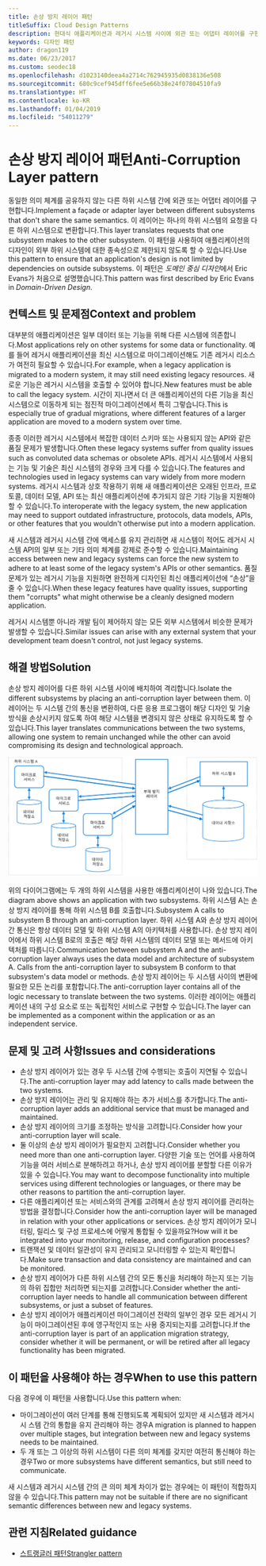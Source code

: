 ```yaml
---
title: 손상 방지 레이어 패턴
titleSuffix: Cloud Design Patterns
description: 현대식 애플리케이션과 레거시 시스템 사이에 외관 또는 어댑터 레이어를 구현합니다.
keywords: 디자인 패턴
author: dragon119
ms.date: 06/23/2017
ms.custom: seodec18
ms.openlocfilehash: d1023140deea4a2714c762945935d0838136e508
ms.sourcegitcommit: 680c9cef945dff6fee5e66b38e24f07804510fa9
ms.translationtype: HT
ms.contentlocale: ko-KR
ms.lasthandoff: 01/04/2019
ms.locfileid: "54011279"
---
```

# <a name="anti-corruption-layer-pattern"></a><span data-ttu-id="491ee-104">손상 방지 레이어 패턴</span><span class="sxs-lookup"><span data-stu-id="491ee-104">Anti-Corruption Layer pattern</span></span>

<span data-ttu-id="491ee-105">동일한 의미 체계를 공유하지 않는 다른 하위 시스템 간에 외관 또는 어댑터 레이어를 구현합니다.</span><span class="sxs-lookup"><span data-stu-id="491ee-105">Implement a façade or adapter layer between different subsystems that don't share the same semantics.</span></span> <span data-ttu-id="491ee-106">이 레이어는 하나의 하위 시스템의 요청을 다른 하위 시스템으로 변환합니다.</span><span class="sxs-lookup"><span data-stu-id="491ee-106">This layer translates requests that one subsystem makes to the other subsystem.</span></span> <span data-ttu-id="491ee-107">이 패턴을 사용하여 애플리케이션의 디자인이 외부 하위 시스템에 대한 종속성으로 제한되지 않도록 할 수 있습니다.</span><span class="sxs-lookup"><span data-stu-id="491ee-107">Use this pattern to ensure that an application's design is not limited by dependencies on outside subsystems.</span></span> <span data-ttu-id="491ee-108">이 패턴은 *도메인 중심 디자인*에서 Eric Evans가 처음으로 설명했습니다.</span><span class="sxs-lookup"><span data-stu-id="491ee-108">This pattern was first described by Eric Evans in *Domain-Driven Design*.</span></span>

## <a name="context-and-problem"></a><span data-ttu-id="491ee-109">컨텍스트 및 문제점</span><span class="sxs-lookup"><span data-stu-id="491ee-109">Context and problem</span></span>

<span data-ttu-id="491ee-110">대부분의 애플리케이션은 일부 데이터 또는 기능을 위해 다른 시스템에 의존합니다.</span><span class="sxs-lookup"><span data-stu-id="491ee-110">Most applications rely on other systems for some data or functionality.</span></span> <span data-ttu-id="491ee-111">예를 들어 레거시 애플리케이션을 최신 시스템으로 마이그레이션해도 기존 레거시 리소스가 여전히 필요할 수 있습니다.</span><span class="sxs-lookup"><span data-stu-id="491ee-111">For example, when a legacy application is migrated to a modern system, it may still need existing legacy resources.</span></span> <span data-ttu-id="491ee-112">새로운 기능은 레거시 시스템을 호출할 수 있어야 합니다.</span><span class="sxs-lookup"><span data-stu-id="491ee-112">New features must be able to call the legacy system.</span></span> <span data-ttu-id="491ee-113">시간이 지나면서 더 큰 애플리케이션의 다른 기능을 최신 시스템으로 이동하게 되는 점진적 마이그레이션에서 특히 그렇습니다.</span><span class="sxs-lookup"><span data-stu-id="491ee-113">This is especially true of gradual migrations, where different features of a larger application are moved to a modern system over time.</span></span>

<span data-ttu-id="491ee-114">종종 이러한 레거시 시스템에서 복잡한 데이터 스키마 또는 사용되지 않는 API와 같은 품질 문제가 발생합니다.</span><span class="sxs-lookup"><span data-stu-id="491ee-114">Often these legacy systems suffer from quality issues such as convoluted data schemas or obsolete APIs.</span></span> <span data-ttu-id="491ee-115">레거시 시스템에서 사용되는 기능 및 기술은 최신 시스템의 경우와 크게 다를 수 있습니다.</span><span class="sxs-lookup"><span data-stu-id="491ee-115">The features and technologies used in legacy systems can vary widely from more modern systems.</span></span> <span data-ttu-id="491ee-116">레거시 시스템과 상호 작용하기 위해 새 애플리케이션은 오래된 인프라, 프로토콜, 데이터 모델, API 또는 최신 애플리케이션에 추가되지 않은 기타 기능을 지원해야 할 수 있습니다.</span><span class="sxs-lookup"><span data-stu-id="491ee-116">To interoperate with the legacy system, the new application may need to support outdated infrastructure, protocols, data models, APIs, or other features that you wouldn't otherwise put into a modern application.</span></span>

<span data-ttu-id="491ee-117">새 시스템과 레거시 시스템 간에 액세스를 유지 관리하면 새 시스템이 적어도 레거시 시스템 API의 일부 또는 기타 의미 체계를 강제로 준수할 수 있습니다.</span><span class="sxs-lookup"><span data-stu-id="491ee-117">Maintaining access between new and legacy systems can force the new system to adhere to at least some of the legacy system's APIs or other semantics.</span></span> <span data-ttu-id="491ee-118">품질 문제가 있는 레거시 기능을 지원하면 완전하게 디자인된 최신 애플리케이션에 “손상”을 줄 수 있습니다.</span><span class="sxs-lookup"><span data-stu-id="491ee-118">When these legacy features have quality issues, supporting them "corrupts" what might otherwise be a cleanly designed modern application.</span></span>

<span data-ttu-id="491ee-119">레거시 시스템뿐 아니라 개발 팀이 제어하지 않는 모든 외부 시스템에서 비슷한 문제가 발생할 수 있습니다.</span><span class="sxs-lookup"><span data-stu-id="491ee-119">Similar issues can arise with any external system that your development team doesn't control, not just legacy systems.</span></span>

## <a name="solution"></a><span data-ttu-id="491ee-120">해결 방법</span><span class="sxs-lookup"><span data-stu-id="491ee-120">Solution</span></span>

<span data-ttu-id="491ee-121">손상 방지 레이어를 다른 하위 시스템 사이에 배치하여 격리합니다.</span><span class="sxs-lookup"><span data-stu-id="491ee-121">Isolate the different subsystems by placing an anti-corruption layer between them.</span></span> <span data-ttu-id="491ee-122">이 레이어는 두 시스템 간의 통신을 변환하여, 다른 응용 프로그램이 해당 디자인 및 기술 방식을 손상시키지 않도록 하여 해당 시스템을 변경되지 않은 상태로 유지하도록 할 수 있습니다.</span><span class="sxs-lookup"><span data-stu-id="491ee-122">This layer translates communications between the two systems, allowing one system to remain unchanged while the other can avoid compromising its design and technological approach.</span></span>

![손상 방지 레이어 패턴의 다이어그램](./_images/anti-corruption-layer.png)

<span data-ttu-id="491ee-124">위의 다이어그램에는 두 개의 하위 시스템을 사용한 애플리케이션이 나와 있습니다.</span><span class="sxs-lookup"><span data-stu-id="491ee-124">The diagram above shows an application with two subsystems.</span></span> <span data-ttu-id="491ee-125">하위 시스템 A는 손상 방지 레이어를 통해 하위 시스템 B를 호출합니다.</span><span class="sxs-lookup"><span data-stu-id="491ee-125">Subsystem A calls to subsystem B through an anti-corruption layer.</span></span> <span data-ttu-id="491ee-126">하위 시스템 A와 손상 방지 레이어 간 통신은 항상 데이터 모델 및 하위 시스템 A의 아키텍처를 사용합니다. 손상 방지 레이어에서 하위 시스템 B로의 호출은 해당 하위 시스템의 데이터 모델 또는 메서드에 아키텍처를 따릅니다.</span><span class="sxs-lookup"><span data-stu-id="491ee-126">Communication between subsystem A and the anti-corruption layer always uses the data model and architecture of subsystem A. Calls from the anti-corruption layer to subsystem B conform to that subsystem's data model or methods.</span></span> <span data-ttu-id="491ee-127">손상 방지 레이어는 두 시스템 사이의 변환에 필요한 모든 논리를 포함합니다.</span><span class="sxs-lookup"><span data-stu-id="491ee-127">The anti-corruption layer contains all of the logic necessary to translate between the two systems.</span></span> <span data-ttu-id="491ee-128">이러한 레이어는 애플리케이션 내의 구성 요소로 또는 독립적인 서비스로 구현할 수 있습니다.</span><span class="sxs-lookup"><span data-stu-id="491ee-128">The layer can be implemented as a component within the application or as an independent service.</span></span>

## <a name="issues-and-considerations"></a><span data-ttu-id="491ee-129">문제 및 고려 사항</span><span class="sxs-lookup"><span data-stu-id="491ee-129">Issues and considerations</span></span>

- <span data-ttu-id="491ee-130">손상 방지 레이어가 있는 경우 두 시스템 간에 수행되는 호출이 지연될 수 있습니다.</span><span class="sxs-lookup"><span data-stu-id="491ee-130">The anti-corruption layer may add latency to calls made between the two systems.</span></span>
- <span data-ttu-id="491ee-131">손상 방지 레이어는 관리 및 유지해야 하는 추가 서비스를 추가합니다.</span><span class="sxs-lookup"><span data-stu-id="491ee-131">The anti-corruption layer adds an additional service that must be managed and maintained.</span></span>
- <span data-ttu-id="491ee-132">손상 방지 레이어의 크기를 조정하는 방식을 고려합니다.</span><span class="sxs-lookup"><span data-stu-id="491ee-132">Consider how your anti-corruption layer will scale.</span></span>
- <span data-ttu-id="491ee-133">둘 이상의 손상 방지 레이어가 필요한지 고려합니다.</span><span class="sxs-lookup"><span data-stu-id="491ee-133">Consider whether you need more than one anti-corruption layer.</span></span> <span data-ttu-id="491ee-134">다양한 기술 또는 언어를 사용하여 기능을 여러 서비스로 분해하려고 하거나, 손상 방지 레이어를 분할할 다른 이유가 있을 수 있습니다.</span><span class="sxs-lookup"><span data-stu-id="491ee-134">You may want to decompose functionality into multiple services using different technologies or languages, or there may be other reasons to partition the anti-corruption layer.</span></span>
- <span data-ttu-id="491ee-135">다른 애플리케이션 또는 서비스와의 관계를 고려해서 손상 방지 레이어를 관리하는 방법을 결정합니다.</span><span class="sxs-lookup"><span data-stu-id="491ee-135">Consider how the anti-corruption layer will be managed in relation with your other applications or services.</span></span> <span data-ttu-id="491ee-136">손상 방지 레이어가 모니터링, 릴리스 및 구성 프로세스에 어떻게 통합될 수 있을까요?</span><span class="sxs-lookup"><span data-stu-id="491ee-136">How will it be integrated into your monitoring, release, and configuration processes?</span></span>
- <span data-ttu-id="491ee-137">트랜잭션 및 데이터 일관성이 유지 관리되고 모니터링할 수 있는지 확인합니다.</span><span class="sxs-lookup"><span data-stu-id="491ee-137">Make sure transaction and data consistency are maintained and can be monitored.</span></span>
- <span data-ttu-id="491ee-138">손상 방지 레이어가 다른 하위 시스템 간의 모든 통신을 처리해야 하는지 또는 기능의 하위 집합만 처리하면 되는지를 고려합니다.</span><span class="sxs-lookup"><span data-stu-id="491ee-138">Consider whether the anti-corruption layer needs to handle all communication between different subsystems, or just a subset of features.</span></span>
- <span data-ttu-id="491ee-139">손상 방지 레이어가 애플리케이션 마이그레이션 전략의 일부인 경우 모든 레거시 기능이 마이그레이션된 후에 영구적인지 또는 사용 중지되는지를 고려합니다.</span><span class="sxs-lookup"><span data-stu-id="491ee-139">If the anti-corruption layer is part of an application migration strategy, consider whether it will be permanent, or will be retired after all legacy functionality has been migrated.</span></span>

## <a name="when-to-use-this-pattern"></a><span data-ttu-id="491ee-140">이 패턴을 사용해야 하는 경우</span><span class="sxs-lookup"><span data-stu-id="491ee-140">When to use this pattern</span></span>

<span data-ttu-id="491ee-141">다음 경우에 이 패턴을 사용합니다.</span><span class="sxs-lookup"><span data-stu-id="491ee-141">Use this pattern when:</span></span>

- <span data-ttu-id="491ee-142">마이그레이션이 여러 단계를 통해 진행되도록 계획되어 있지만 새 시스템과 레거시시 스템 간의 통합을 유지 관리해야 하는 경우</span><span class="sxs-lookup"><span data-stu-id="491ee-142">A migration is planned to happen over multiple stages, but integration between new and legacy systems needs to be maintained.</span></span>
- <span data-ttu-id="491ee-143">두 개 또는 그 이상의 하위 시스템이 다른 의미 체계를 갖지만 여전히 통신해야 하는 경우</span><span class="sxs-lookup"><span data-stu-id="491ee-143">Two or more subsystems have different semantics, but still need to communicate.</span></span>

<span data-ttu-id="491ee-144">새 시스템과 레거시 시스템 간의 큰 의미 체계 차이가 없는 경우에는 이 패턴이 적합하지 않을 수 있습니다.</span><span class="sxs-lookup"><span data-stu-id="491ee-144">This pattern may not be suitable if there are no significant semantic differences between new and legacy systems.</span></span>

## <a name="related-guidance"></a><span data-ttu-id="491ee-145">관련 지침</span><span class="sxs-lookup"><span data-stu-id="491ee-145">Related guidance</span></span>

- [<span data-ttu-id="491ee-146">스트랭글러 패턴</span><span class="sxs-lookup"><span data-stu-id="491ee-146">Strangler pattern</span></span>](./strangler.md)
